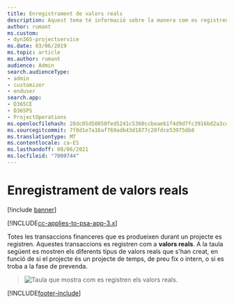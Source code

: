 ```yaml
---
title: Enregistrament de valors reals
description: Aquest tema té informació sobre la manera com es registren els valors reals.
author: rumant
ms.custom:
- dyn365-projectservice
ms.date: 03/06/2019
ms.topic: article
ms.author: rumant
audience: Admin
search.audienceType:
- admin
- customizer
- enduser
search.app:
- D365CE
- D365PS
- ProjectOperations
ms.openlocfilehash: 28dc05d50850fed5241c5360ccbeaeb1f4d9d7fc3916bd2a3cd1bb6f43457dd1
ms.sourcegitcommit: 7f8d1e7a16af769adb43d1877c28fdce53975db8
ms.translationtype: MT
ms.contentlocale: ca-ES
ms.lasthandoff: 08/06/2021
ms.locfileid: "7000744"
---
```

# <a name="recording-actuals"></a>Enregistrament de valors reals 

[!include [banner](../includes/psa-now-project-operations.md)]

[!INCLUDE[cc-applies-to-psa-app-3.x](../includes/cc-applies-to-psa-app-3x.md)]

Totes les transaccions financeres que es produeixen durant un projecte es registren. Aquestes transaccions es registren com a **valors reals**. A la taula següent es mostren els diferents tipus de valors reals que s'han creat, en funció de si el projecte és un projecte de temps, de preu fix o intern, o si es troba a la fase de prevenda.

> ![Taula que mostra com es registren els valors reals.](media/advanced-table2.png)


[!INCLUDE[footer-include](../includes/footer-banner.md)]